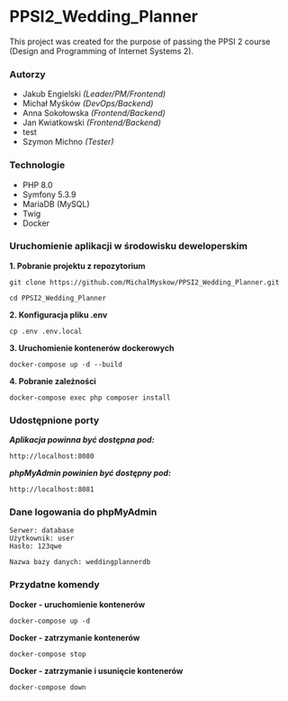 # PPSI2_Wedding_Planner
This project was created for the purpose of passing the PPSI 2 course (Design and Programming of Internet Systems 2).

### Autorzy

* Jakub Engielski *(Leader/PM/Frontend)*
* Michał Myśków *(DevOps/Backend)*
* Anna Sokołowska *(Frontend/Backend)*
* Jan Kwiatkowski *(Frontend/Backend)*
* test
* Szymon Michno *(Tester)*

### Technologie 

* PHP 8.0
* Symfony 5.3.9
* MariaDB (MySQL)
* Twig
* Docker

### Uruchomienie aplikacji w środowisku deweloperskim

**1. Pobranie projektu z repozytorium**
```
git clone https://github.com/MichalMyskow/PPSI2_Wedding_Planner.git
```

```
cd PPSI2_Wedding_Planner
```

**2. Konfiguracja pliku .env**
```
cp .env .env.local
```

**3. Uruchomienie kontenerów dockerowych**
```
docker-compose up -d --build
```

**4. Pobranie zależności**
```
docker-compose exec php composer install
```

### Udostępnione porty

***Aplikacja powinna być dostępna pod:***
```
http://localhost:8080
```

***phpMyAdmin powinien być dostępny pod:***
```
http://localhost:8081
```

### Dane logowania do phpMyAdmin
```
Serwer: database
Użytkownik: user
Hasło: 123qwe

Nazwa bazy danych: weddingplannerdb
```

### Przydatne komendy
**Docker - uruchomienie kontenerów**
```
docker-compose up -d
```

**Docker - zatrzymanie kontenerów**
```
docker-compose stop
```

**Docker - zatrzymanie i usunięcie kontenerów**
```
docker-compose down
```
